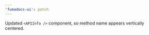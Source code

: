 ```yaml
---
'fumadocs-ui': patch
---
```


Updated `<APIInfo />` component, so method name appears vertically centered.
